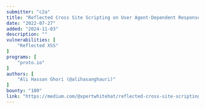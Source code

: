 ```yaml
---
submitter: "c2a"
title: "Reflected Cross Site Scripting on User Agent-Dependent Response"
date: "2022-07-27"
added: "2024-11-03"
description: ""
vulnerabilities: [
    "Reflected XSS"
]
programs: [
    "proto.io"
]
authors: [
    "Ali Hassan Ghori (@alihasanghauri)"
]
bounty: "100"
link: "https://medium.com/@xpertwhitehat/reflected-cross-site-scripting-on-user-agent-dependent-response-b44258a3d978"
---
```




